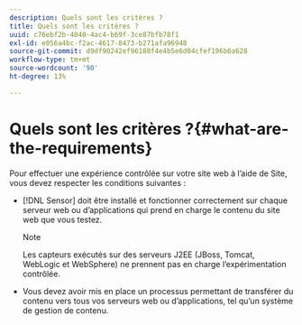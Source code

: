 ```yaml
---
description: Quels sont les critères ?
title: Quels sont les critères ?
uuid: c76ebf2b-4040-4ac4-b69f-3ce87bfb78f1
exl-id: e056a4bc-f2ac-4617-8473-b271afa96948
source-git-commit: d9df90242ef96188f4e4b5e6d04cfef196b0a628
workflow-type: tm+mt
source-wordcount: '90'
ht-degree: 13%

---
```


# Quels sont les critères ?{#what-are-the-requirements}

Pour effectuer une expérience contrôlée sur votre site web à l’aide de Site, vous devez respecter les conditions suivantes :

* [!DNL Sensor] doit être installé et fonctionner correctement sur chaque serveur web ou d’applications qui prend en charge le contenu du site web que vous testez.

   >[!NOTE]
   >
   >Les capteurs exécutés sur des serveurs J2EE (JBoss, Tomcat, WebLogic et WebSphere) ne prennent pas en charge l’expérimentation contrôlée.

* Vous devez avoir mis en place un processus permettant de transférer du contenu vers tous vos serveurs web ou d’applications, tel qu’un système de gestion de contenu.
